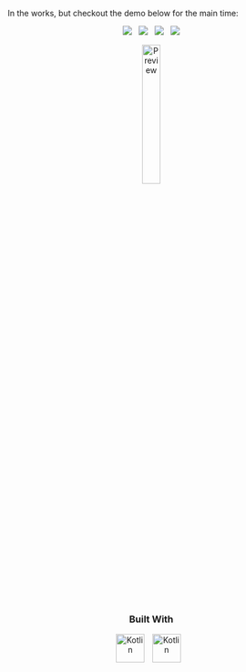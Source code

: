In the works, but checkout the demo below for the main time: 

<p align="center">
<a href="https://github.com/joolaoye/PyCHESS/blob/main/LICENSE"><img src="https://img.shields.io/badge/License-MIT-blue.svg"/></a> &nbsp; <a href=""><img src="https://img.shields.io/badge/Open Source-red.svg"/></a> &nbsp; <a href="https://github.com/joolaoye/PyCHESS/blob/main/CONTRIBUTING.md"><img src="https://img.shields.io/badge/Contributors-green.svg"/></a> &nbsp; <a href="https://github.com/joolaoye/PyCHESS/blob/main/DEMO.md"><img src="https://img.shields.io/badge/Built for Android-orange.svg"/></a>
</p>

<p align="center">
  <a href="https://i.imgur.com/tlE7i3t.gif">
    <img src="https://i.imgur.com/tlE7i3t.gif" alt="Preview" width="25%"/>
  </a>
</p>

<h3 align="center">
  Built With
</h3>

<p align="center">
<a href="https://cdn.jsdelivr.net/gh/devicons/devicon/icons/kotlin/kotlin-original.svg"><img  alt="Kotlin" width="50px"  style="padding-right:10px;" src="https://cdn.jsdelivr.net/gh/devicons/devicon/icons/kotlin/kotlin-original.svg" /></a> <a href="https://cdn.jsdelivr.net/gh/devicons/devicon/icons/androidstudio/androidstudio-original.svg"><img  alt="Kotlin" width="50px" style="padding-right:10px;" src="https://cdn.jsdelivr.net/gh/devicons/devicon/icons/androidstudio/androidstudio-original.svg" />
</p>
<br><br>
